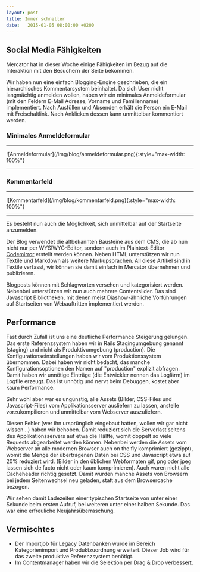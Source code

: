 ```yaml
---
layout: post
title: Immer schneller
date:   2015-01-05 08:00:00 +0200
---
```


## Social Media Fähigkeiten

Mercator hat in dieser Woche einige Fähigkeiten im Bezug auf die
Interaktion mit den Besuchern der Seite bekommen.

Wir haben nun eine einfach Blogging-Engine geschrieben, die ein
hierarchisches Kommentarsystem beinhaltet. Da sich User nicht
langmächtig anmelden wollen, haben wir ein minimales Anmeldeformular
(mit den Feldern E-Mail Adresse, Vorname und Familienname)
implementiert. Nach Ausfüllen und Absenden erhält die Person ein E-Mail
mit Freischaltlink. Nach Anklicken dessen kann unmittelbar kommentiert
werden.

### Minimales Anmeldeformular

<hr/>
![Anmeldeformular](/img/blog/anmeldeformular.png){:style="max-width: 100%"}
<hr/>


### Kommentarfeld

<hr/>
![Kommentarfeld](/img/blog/kommentarfeld.png){:style="max-width: 100%"}
<hr/>

Es besteht nun auch die Möglichkeit, sich unmittelbar auf der Startseite
anzumelden.

Der Blog verwendet die altbekannten Bausteine aus dem CMS, die ab nun
nicht nur per WYSIWYG-Editor, sondern auch im Plaintext-Editor
[Codemirror](http://codemirror.net/) erstellt werden können. Neben
HTML unterstützen wir nun Textile und Markdown als weitere
Markupsprachen. All diese Artikel sind in Textile verfasst, wir können
sie damit einfach in Mercator übernehmen und publizieren.

Blogposts können mit Schlagworten versehen und kategorisiert werden.
Nebenbei unterstützen wir nun auch mehrere Contentslider. Das sind
Javascript Bibliotheken, mit denen meist Diashow-ähnliche Vorführungen
auf Startseiten von Webauftritten implementiert werden.

Performance
-----------

Fast durch Zufall ist uns eine deutliche Performance Steigerung
gelungen. Das erste Referenzsystem haben wir in Rails Stagingumgebung
genannt (staging) und nicht als Produktivumgebung (production). Die
Konfigurationseinstellungen haben wir vom Produktionssystem übernommen.
Dabei haben wir nicht bedacht, das manche Konfigurationsoptionen den
Namen auf "production" explizit abfragen. Damit haben wir unnötige
Einträge (die Entwickler nennen das Loglärm) im Logfile erzeugt. Das ist
unnötig und nervt beim Debuggen, kostet aber kaum Performance.

Sehr wohl aber war es ungünstig, alle Assets (Bilder, CSS-Files und
Javascript-Files) vom Applikationsserver ausliefern zu lassen, anstelle
vorzukompilieren und unmittelbar vom Webserver auszuliefern.

Diesen Fehler (wer ihn ursprünglich eingebaut hatten, wollen wir gar
nicht wissen...) haben wir behoben. Damit reduziert sich die Serverlast
seitens des Applikationsservers auf etwa die Hälfte, womit doppelt so
viele Requests abgearbeitet werden können. Nebenbei werden die Assets
vom Webserver an alle modernen Browser auch on the fly komprimiert
(gezippt), womit die Menge der übertragenen Daten bei CSS und Javascript
etwa auf 20% reduziert wird. (Bilder in den üblichen Webformaten gif,
png oder jpeg lassen sich de facto nicht oder kaum komprimieren). Auch
waren nicht alle Cacheheader richtig gesetzt. Damit wurden manche Assets
von Browsern bei jedem Seitenwechsel neu geladen, statt aus dem
Browsercache bezogen.

Wir sehen damit Ladezeiten einer typischen Startseite von unter einer
Sekunde beim ersten Aufruf, bei weiteren unter einer halben Sekunde. Das
war eine erfreuliche Neujahrsüberraschung.

Vermischtes
-----------

-   Der Importjob für Legacy Datenbanken wurde im Bereich
    Kategorienimport und Produktzuordnung erweitert. Dieser Job wird für
    das zweite produktive Referenzsystem benötigt.
-   Im Contentmanager haben wir die Selektion per Drag & Drop
    verbessert.